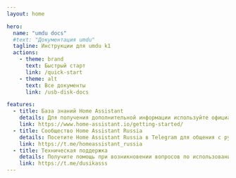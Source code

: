 ```yaml
---
layout: home

hero:
  name: "umdu docs"
  #text: "Документация umdu"
  tagline: Инструкции для umdu k1
  actions:
    - theme: brand
      text: Быстрый старт
      link: /quick-start
    - theme: alt
      text: Все документы
      link: /usb-disk-docs

features:
  - title: База знаний Home Assistant
    details: Для получения дополнительной информации используйте официальную базу знаний Home Assistant.
    link: https://www.home-assistant.io/getting-started/
  - title: Сообщество Home Assistant Russia
    details: Посетите Home Assistant Russia в Telegram для общения с русскоязычным сообществом.
    link: https://t.me/homeassistant_russia
  - title: Техническая поддержка
    details: Получите помощь при возникновении вопросов по использованию системы umdu.
    link: https://t.me/dusikasss
---
```


